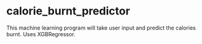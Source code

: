 # calorie_burnt_predictor
This machine learning program will take user input and predict the calories burnt. Uses XGBRegressor.
